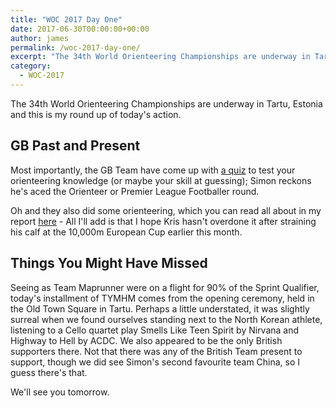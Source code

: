 ```yaml
---
title: "WOC 2017 Day One"
date: 2017-06-30T00:00:00+00:00
author: james
permalink: /woc-2017-day-one/
excerpt: "The 34th World Orienteering Championships are underway in Tartu, Estonia"
category:
  - WOC-2017
---
```

The 34th World Orienteering Championships are underway in Tartu, Estonia and this is my round up of today's action.

## GB Past and Present
Most importantly, the GB Team have come up with [a quiz](http://gbteamwoc2017.blogspot.com.ee/2017/06/team-gb-quiz-round-1.html) to test your orienteering knowledge (or maybe your skill at guessing); Simon reckons he's aced the Orienteer or Premier League Footballer round.

Oh and they also did some orienteering, which you can read all about in my report [here](https://www.britishorienteering.org.uk/news/3789) - All I'll add is that I hope Kris hasn't overdone it after straining his calf at the 10,000m European Cup earlier this month.

## Things You Might Have Missed
Seeing as Team Maprunner were on a flight for 90% of the Sprint Qualifier, today's installment of TYMHM comes from the opening ceremony, held in the Old Town Square in Tartu. Perhaps a little understated, it was slightly surreal when we found ourselves standing next to the North Korean athlete, listening to a Cello quartet play Smells Like Teen Spirit by Nirvana and Highway to Hell by ACDC. We also appeared to be the only British supporters there. Not that there was any of the British Team present to support, though we did see Simon's second favourite team China, so I guess there's that. 

We'll see you tomorrow.